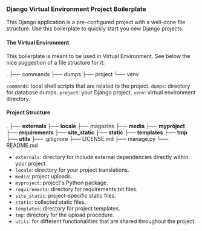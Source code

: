 ### Django Virtual Environment Project Boilerplate

This Django application is a pre-configured project with a well-done file structure. Use this boilerplate to quickly start you new Django projects.

#### The Virtual Environment 

This boilerplate is meant to be used in Virtual Environment. See below the nice suggestion of a file structure for it:

  .
  ├── commands
  ├── dumps
  ├── project
  └── venv

`commands`: local shell scripts that are related to the project.
`dumps`: directory for database dumps.
`project`: your Django project.
`venv`: virtual environment directory.

#### Project Structure

  .
  ├── **externals**
  ├── **locale**
  ├── magazine
  ├── **media**
  ├── **myproject**
  ├── **requirements**
  ├── **site_static**
  ├── **static**
  ├── **templates**
  ├── **tmp**
  ├── **utils**
  ├── .gitignore
  ├── LICENSE.md
  ├── manage.py
  └── README.md

- `externals`: directory for include external dependencies directly within your project.
- `locale`: directory for your project translations.
- `media`: project uploads.
- `myproject`: project's Python package.
- `requirements`: directory for requirements txt files.
- `site_static`: project-specific static files.
- `static`: collected static files.
- `templates`: directory for project templates.
- `tmp`: directory for the upload procedure.
- `utils`: for different functionalities that are shared throughout the project.